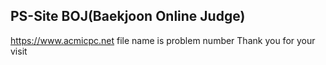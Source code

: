 ## PS-Site BOJ(Baekjoon Online Judge)
 https://www.acmicpc.net
 file name is problem number
Thank you for your visit
